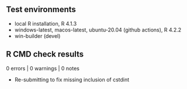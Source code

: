 ## Test environments
* local R installation, R 4.1.3
* windows-latest, macos-latest, ubuntu-20.04 (github actions), R 4.2.2
* win-builder (devel)

## R CMD check results

0 errors | 0 warnings | 0 notes

* Re-submitting to fix missing inclusion of cstdint
